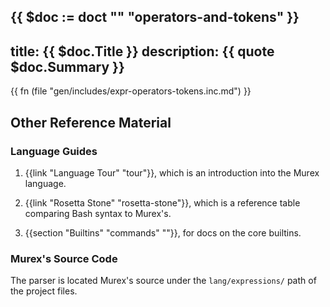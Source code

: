 {{ $doc := doct "" "operators-and-tokens" }}
---
title: {{ $doc.Title }}
description: {{ quote $doc.Summary }}
---

{{ fn (file "gen/includes/expr-operators-tokens.inc.md") }}

## Other Reference Material

### Language Guides

1. {{link "Language Tour" "tour"}}, which is an introduction into the Murex language.

2. {{link "Rosetta Stone" "rosetta-stone"}}, which is a reference table comparing Bash syntax to Murex's.

3. {{section "Builtins" "commands" ""}}, for docs on the core builtins.

### Murex's Source Code

The parser is located Murex's source under the `lang/expressions/` path of the project
files.